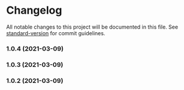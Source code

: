 # Changelog

All notable changes to this project will be documented in this file. See [standard-version](https://github.com/conventional-changelog/standard-version) for commit guidelines.

### 1.0.4 (2021-03-09)

### 1.0.3 (2021-03-09)

### 1.0.2 (2021-03-09)
